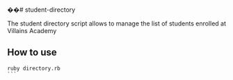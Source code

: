 ��#   s t u d e n t - d i r e c t o r y 

The student directory script allows to manage the list of students enrolled at Villains Academy

## How to use ##

```shell
ruby directory.rb
``` 
 
